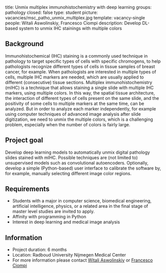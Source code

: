 title: Unmix multiplex immunohistochemistry with deep learning
groups: pathology
closed: false
type: student
picture: vacancies/msc_patho_unmix_multiplex.jpg
template: vacancy-single
people: Witali Aswolinskiy, Francesco Ciompi
description: Develop DL-based system to unmix IHC stainings with multiple colors


## Background

Immunohistochemical (IHC) staining is a commonly used technique in pathology to target specific types of cells with specific chromogens, to help pathologists recognize different types of cells in tissue samples of breast cancer, for example. When pathologists are interested in multiple types of cells, multiple IHC markers are needed, which are usually applied to different (consecutive) tissue sections.
Multiplex immunohistochemistry (mIHC) is a technique that allows staining a single slide with multiple IHC markers, using multiple colors. In this way, the spatial tissue architecture, the interaction of different types of cells present on the same slide, and the positivity of some cells to multiple markers at the same time, can be analyzed. But in order to analyze each marker independently, for example using computer techniques of advanced image analysis after slide digitization, we need to unmix the multiple colors, which is a challenging problem, especially when the number of colors is fairly large.

## Project goal

Develop deep learning models to automatically unmix digital pathology slides stained with mIHC. Possible techniques are (not limited to) unsupervised models such as convolutional autoencoders. Optionally, develop a simple (Python-based) user interface to calibrate the software by, for example, manually selecting different image color regions.

## Requirements

- Students with a major in computer science, biomedical engineering, artificial intelligence, physics, or a related area in the final stage of master level studies are invited to apply.
- Affinity with programming in Python
- Interest in deep learning and medical image analysis

## Information

- Project duration: 6 months
- Location: Radboud University Nijmegen Medical Center
- For more information please contact [Witali Aswolinskiy](https://www.computationalpathologygroup.eu/members/witali-aswolinskiy/) or [Francesco Ciompi](https://www.computationalpathologygroup.eu/members/francesco-ciompi)